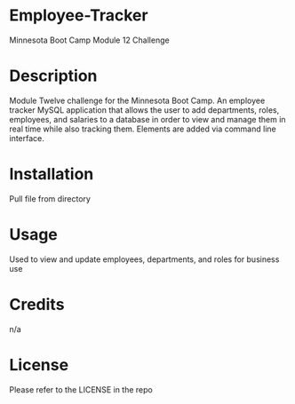 # Employee-Tracker
Minnesota Boot Camp Module 12 Challenge

# Description
Module Twelve challenge for the Minnesota Boot Camp. An employee tracker MySQL application that allows the user to add departments, roles, employees, and salaries to a database in order to view and manage them in real time while also tracking them. Elements are added via command line interface.

# Installation
Pull file from directory

# Usage
Used to view and update employees, departments, and roles for business use

# Credits
n/a

# License
Please refer to the LICENSE in the repo
